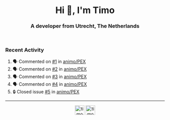<h1 align="center">Hi 👋, I'm Timo</h1>
<h3 align="center">A developer from Utrecht, The Netherlands</h3>
<br/>
<!-- https://github.com/rahuldkjain/github-profile-readme-generator --!>

<!--  <p align="left"><img src="https://github-readme-stats.vercel.app/api?username=timoglastra&show_icons=true&count_private=true&" alt="timoglastra" /></p> --!>

<!--
Github language stats
<p align="left"><img src="https://github-readme-stats.vercel.app/api/top-langs/?username=timoglastra&layout=compact" alt="timoglastra" /><p>
-->

<!-- Codestats language stats -->
<!-- <p align="left"><img src="https://codestats-readme.vercel.app/api/top-langs/?username=timoglastra&layout=compact&language_count=12" alt="timoglastra" /><p>    --!>
  
<h3>Recent Activity</h3>

<!--START_SECTION:activity-->
1. 🗣 Commented on [#1](https://github.com/animo/PEX/pull/1#issuecomment-2789581011) in [animo/PEX](https://github.com/animo/PEX)
2. 🗣 Commented on [#2](https://github.com/animo/PEX/pull/2#issuecomment-2789580658) in [animo/PEX](https://github.com/animo/PEX)
3. 🗣 Commented on [#3](https://github.com/animo/PEX/pull/3#issuecomment-2789580358) in [animo/PEX](https://github.com/animo/PEX)
4. 🗣 Commented on [#4](https://github.com/animo/PEX/pull/4#issuecomment-2789580069) in [animo/PEX](https://github.com/animo/PEX)
5. 🔒 Closed issue [#5](https://github.com/animo/PEX/issues/5) in [animo/PEX](https://github.com/animo/PEX)
<!--END_SECTION:activity-->

---

<p align="center">
<a href="https://twitter.com/timoglastra" target="blank"><img align="center" src="https://cdn.jsdelivr.net/npm/simple-icons@3.0.1/icons/twitter.svg" alt="timoglastra" height="30" width="30" /></a>
<a href="https://linkedin.com/in/timoglastra" target="blank"><img align="center" src="https://cdn.jsdelivr.net/npm/simple-icons@3.0.1/icons/linkedin.svg" alt="timoglastra" height="30" width="30" /></a>
</p>



